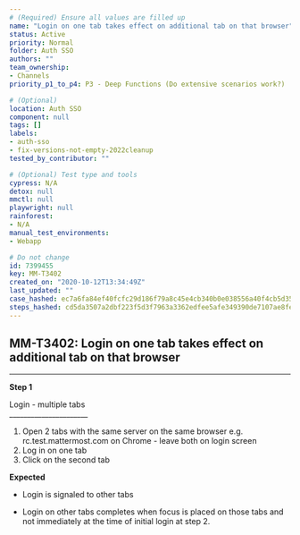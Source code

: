 ```yaml
---
# (Required) Ensure all values are filled up
name: "Login on one tab takes effect on additional tab on that browser"
status: Active
priority: Normal
folder: Auth SSO
authors: ""
team_ownership:
- Channels
priority_p1_to_p4: P3 - Deep Functions (Do extensive scenarios work?)

# (Optional)
location: Auth SSO
component: null
tags: []
labels:
- auth-sso
- fix-versions-not-empty-2022cleanup
tested_by_contributor: ""

# (Optional) Test type and tools
cypress: N/A
detox: null
mmctl: null
playwright: null
rainforest:
- N/A
manual_test_environments:
- Webapp

# Do not change
id: 7399455
key: MM-T3402
created_on: "2020-10-12T13:34:49Z"
last_updated: ""
case_hashed: ec7a6fa84ef40fcfc29d186f79a8c45e4cb340b0e038556a40f4cb5d35b36b761d0656e98f46a7651b76b5f8dd376a83
steps_hashed: cd5da3507a2dbf223f5d3f7963a3362edfee5afe349390de7107ae8fe3afbea0c70cccbba29685da1b03abb15d172b9d
---
```


<!-- (Auto-generated) Based on frontmatter's "key" and "name" -->

## MM-T3402: Login on one tab takes effect on additional tab on that browser

---

**Step 1**

Login - multiple tabs\
\_\_\_\_\_\_\_\_\_\_\_\_\_\_\_\_\_\_\_\_\_\_

1. Open 2 tabs with the same server on the same browser e.g. rc.test.mattermost.com on Chrome - leave both on login screen
2. Log in on one tab
3. Click on the second tab

**Expected**

- Login is signaled to other tabs

- Login on other tabs completes when focus is placed on those tabs and not immediately at the time of initial login at step 2.
